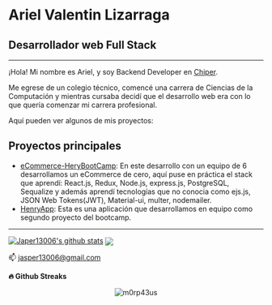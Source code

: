 
# Ariel Valentin Lizarraga

## Desarrollador web Full Stack

---

¡Hola!
Mi nombre es Ariel, y soy Backend Developer en [Chiper](https://www.linkedin.com/company/chiperinc).

Me egrese de un colegio técnico, comencé una carrera de Ciencias de la Computación y mientras cursaba decidí que el desarrollo web era con lo que quería comenzar mi carrera profesional.

Aquí pueden ver algunos de mis proyectos:

## Proyectos principales

- [eCommerce-HeryBootCamp](https://github.com/Jasper13006/eCommerce-HenryBootCamp): En este desarrollo con un equipo de 6 desarrollamos un eCommerce de cero, aquí puse en práctica el stack que aprendí: React.js, Redux, Node.js, express.js, PostgreSQL, Sequalize y además aprendí tecnologías que no conocia como ejs.js, JSON Web Tokens(JWT), Material-ui, multer, nodemailer.
- [HenryApp](https://github.com/Jasper13006/HenryApp): Esta es una aplicación que desarrollamos en equipo como segundo proyecto del bootcamp.
---
<!---
<a href="https://github.com/Daggy1234">
  <img src="https://github-readme-stats.vercel.app/api/top-langs/?username=Jasper13006&layout=compact" />
</a>
-->
[![Japer13006's github stats](https://github-readme-stats.vercel.app/api?username=Jasper13006)](https://github.com/anuraghazra/github-readme-stats)
<a href="https://github.com/Jasper13006">
  <img align="center" src="https://github-readme-stats.vercel.app/api/top-langs/?username=m0rp43us&bg_color=30,e96443,904e95&title_color=fff&text_color=fff" />
</a>

📫 jasper13006@gmail.com

<b>🔥 Github Streaks</b>
<p align="center"><img src="https://github-readme-streak-stats.herokuapp.com/?user=Jasper13006&theme=black-ice&hide_border=true&stroke=0000&background=0D1117&ring=e05397&fire=e05397&currStreakLabel=e05397&bg_color=30,e96443,904e95&title_color=fff&text_color=fff" alt="m0rp43us" /></p>
